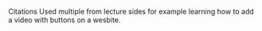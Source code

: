 Citations
Used multiple from lecture sides for example learning how to add a video with buttons on a wesbite.
